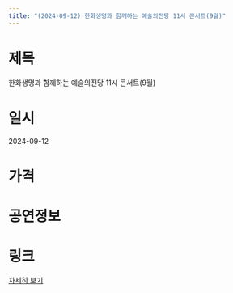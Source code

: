 ```yaml
---
title: "(2024-09-12) 한화생명과 함께하는 예술의전당 11시 콘서트(9월)"
---
```


# 제목
한화생명과 함께하는 예술의전당 11시 콘서트(9월)

# 일시
2024-09-12

# 가격


# 공연정보
  
  


# 링크
[자세히 보기](https://www.sac.or.kr/site/main/show/show_view?SN=60179 "https://www.sac.or.kr/site/main/show/show_view?SN=60179")
